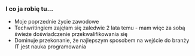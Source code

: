 ### I co ja robię tu...
- <!-- .element: class="fragment fade-in-then-semi-out" --> Moje poprzednie życie zawodowe
- <!-- .element: class="fragment fade-in-then-semi-out" --> Techwritingiem zajęłam się zaledwie 2 lata temu - mam więc za sobą świeże doświadczenie przekwalifikowania się
- <!-- .element: class="fragment fade-in-then-semi-out" --> Dominuje przekonanie, że najlepszym sposobem na wejście do branży IT jest nauka programowania
